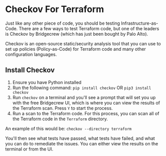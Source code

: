 # Checkov For Terraform

Just like any other piece of code, you should be testing Infrastructure-as-Code. There are a few ways to test Terraform code, but one of the leaders is Checkov by Bridgecrew (which has just been bought by Palo Alto).

Checkov is an open-source static/security analysis tool that you can use to set up policies (Policy-as-Code) for Terraform code and many other configuration languages.

## Install Checkov

1. Ensure you have Python installed
2. Run the following command:
`pip install checkov`
OR
`pip3 install checkov`
3. Run `checkov` on a terminal and you'll see a prompt that will set you up with the free Bridgecrew UI, which is where you can view the results of the Terraform scan. Press `Y` to start the process.
4. Run a scan to the Terraform code. For this process, you can scan all of the Terraform code in the `Terraform` directory.

An example of this would be:
`checkov --directory terraform`

You'll then see what tests have passed, what tests have failed, and what you can do to remediate the issues. You can either view the results on the terminal or from the UI.
